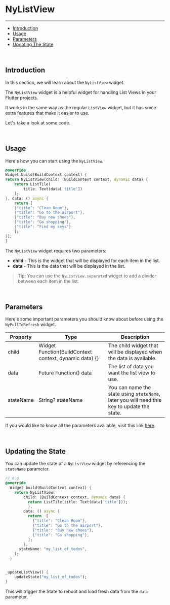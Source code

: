 # NyListView

---

<a name="section-1"></a>
- [Introduction](#introduction "Introduction")
- [Usage](#usage "Usage")
- [Parameters](#parameters "Parameters")
- [Updating The State](#updating-the-state "Updating The State")


<a name="introduction"></a>
<br>

## Introduction

In this section, we will learn about the `NyListView` widget.

The `NyListView` widget is a helpful widget for handling List Views in your Flutter projects.

It works in the same way as the regular `ListView` widget, but it has some extra features that make it easier to use.

Let's take a look at some code.

<a name="usage"></a>
<br>

## Usage

Here's how you can start using the `NyListView`.

``` dart
@override
Widget build(BuildContext context) {
return NyListView(child: (BuildContext context, dynamic data) {
    return ListTile(
        title: Text(data['title'])
    );
}, data: () async {
    return [
    {"title": "Clean Room"},
    {"title": "Go to the airport"},
    {"title": "Buy new shoes"},
    {"title": "Go shopping"},
    {"title": "Find my keys"}
    ];
});
}
```

The `NyListView` widget requires two parameters:
- **child** - This is the widget that will be displayed for each item in the list.
- **data** - This is the data that will be displayed in the list.

> Tip: You can use the `NyListView.separated` widget to add a divider between each item in the list.

<a name="parameters"></a>
<br>

## Parameters

Here's some important parameters you should know about before using the `NyPullToRefresh` widget.

| Property | Type | Description |
| --- | --- | --- |
| child | Widget Function(BuildContext context, dynamic data) {} | The child widget that will be displayed when the data is available. |
| data | Future Function() data | The list of data you want the list view to use. |
| stateName | String? stateName | You can name the state using `stateName`, later you will need this key to update the state. |

If you would like to know all the parameters available, visit this link [here](https://github.com/nylo-core/support/blob/{{$version}}/lib/widgets/ny_list_view.dart). 

<a name="updating-the-state"></a>
<br>

## Updating the State

You can update the state of a `NyListView` widget by referencing the `stateName` parameter.

``` dart
// e.g.
@override
  Widget build(BuildContext context) {
    return NyListView(
        child: (BuildContext context, dynamic data) {
          return ListTile(title: Text(data['title']));
          }, 
        data: () async {
          return  [
            {"title": "Clean Room"}, 
            {"title": "Go to the airport"}, 
            {"title": "Buy new shoes"}, 
            {"title": "Go shopping"},
          ];
        },
      stateName: "my_list_of_todos",
    );
  }


_updateListView() {
    updateState("my_list_of_todos");
}
```

This will trigger the State to reboot and load fresh data from the `data` parameter.
